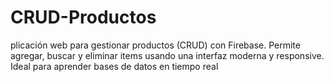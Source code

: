 # CRUD-Productos
plicación web para gestionar productos (CRUD) con Firebase. Permite agregar, buscar y eliminar items usando una interfaz moderna y responsive. Ideal para aprender bases de datos en tiempo real
